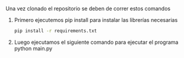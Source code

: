 Una vez clonado el repositorio se deben de correr estos comandos 
1)	Primero ejecutemos pip install para instalar las librerías necesarias 
       ```bash
       pip install -r requirements.txt
2)	Luego ejecutamos el siguiente comando para ejecutar el programa 
       python main.py
